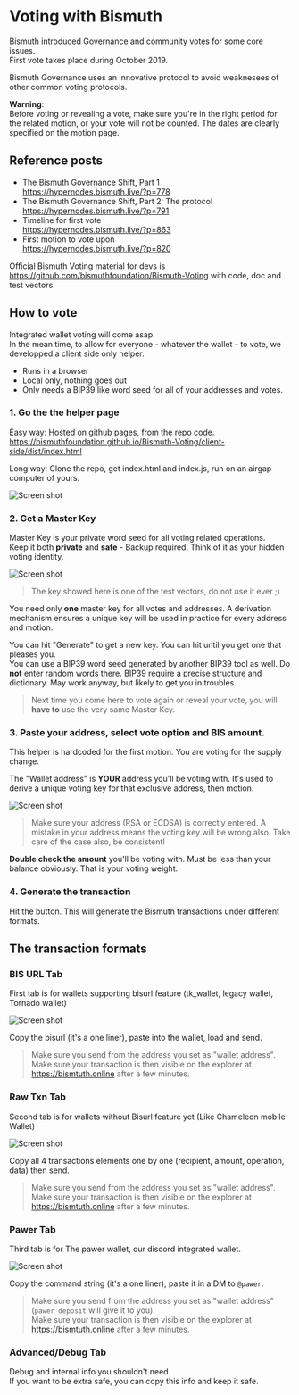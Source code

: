 # Voting with Bismuth

Bismuth introduced Governance and community votes for some core issues.  
First vote takes place during October 2019.

Bismuth Governance uses an innovative protocol to avoid weaknesees of other common voting protocols.

**Warning**:  
Before voting or revealing a vote, make sure you're in the right period for the related motion, or your vote will not be counted.
The dates are clearly specified on the motion page.

## Reference posts

- The Bismuth Governance Shift, Part 1  
https://hypernodes.bismuth.live/?p=778
- The Bismuth Governance Shift, Part 2: The protocol  
https://hypernodes.bismuth.live/?p=791
- Timeline for first vote  
https://hypernodes.bismuth.live/?p=863
- First motion to vote upon  
https://hypernodes.bismuth.live/?p=820

Official Bismuth Voting material for devs is https://github.com/bismuthfoundation/Bismuth-Voting with code, doc and test vectors.


## How to vote

Integrated wallet voting will come asap.  
In the mean time, to allow for everyone - whatever the wallet - to vote, we developped a client side only helper.  

- Runs in a browser
- Local only, nothing goes out
- Only needs a BIP39 like word seed for all of your addresses and votes.

### 1. Go the the helper page

Easy way: Hosted on github pages, from the repo code.  
https://bismuthfoundation.github.io/Bismuth-Voting/client-side/dist/index.html

Long way: Clone the repo, get index.html and index.js, run on an airgap computer of yours.

![Screen shot](https://github.com/bismuthfoundation/Bismuth-FAQ/raw/master/Voting/vote_init.png)

### 2. Get a Master Key

Master Key is your private word seed for all voting related operations.  
Keep it both **private** and **safe** - Backup required. Think of it as your hidden voting identity.

![Screen shot](https://github.com/bismuthfoundation/Bismuth-FAQ/raw/master/Voting/vote_masterkey.png)

> The key showed here is one of the test vectors, do not use it ever ;)

You need only **one** master key for all votes and addresses. A derivation mechanism ensures a unique key will be used in practice for every address and motion.

You can hit "Generate" to get a new key. You can hit until you get one that pleases you.  
You can use a BIP39 word seed generated by another BIP39 tool as well.
Do **not** enter random words there. BIP39 require a precise structure and dictionary. 
May work anyway, but likely to get you in troubles.  

> Next time you come here to vote again or reveal your vote, you will **have to** use the very same Master Key.

### 3. Paste your address, select vote option and BIS amount.

This helper is hardcoded for the first motion. You are voting for the supply change.

The "Wallet address" is **YOUR** address you'll be voting with. It's used to derive a unique voting key for that exclusive address, then motion.

![Screen shot](https://github.com/bismuthfoundation/Bismuth-FAQ/raw/master/Voting/vote_full.png)

> Make sure your address (RSA or ECDSA) is correctly entered. A mistake in your address means the voting key will be wrong also. 
> Take care of the case also, be consistent!

**Double check the amount** you'll be voting with. Must be less than your balance obviously. That is your voting weight.

### 4. Generate the transaction

Hit the button. This will generate the Bismuth transactions under different formats.

## The transaction formats

### BIS URL Tab

First tab is for wallets supporting bisurl feature (tk_wallet, legacy wallet, Tornado wallet)

![Screen shot](https://github.com/bismuthfoundation/Bismuth-FAQ/raw/master/Voting/vote_tab1.png)

Copy the bisurl (it's a one liner), paste into the wallet, load and send.  

> Make sure you send from the address you set as "wallet address".  
> Make sure your transaction is then visible on the explorer at https://bismtuth.online after a few minutes.

### Raw Txn Tab

Second tab is for wallets without Bisurl feature yet (Like Chameleon mobile Wallet)

![Screen shot](https://github.com/bismuthfoundation/Bismuth-FAQ/raw/master/Voting/vote_tab2.png)

Copy all 4 transactions elements one by one (recipient, amount, operation, data) then send.

> Make sure you send from the address you set as "wallet address".  
> Make sure your transaction is then visible on the explorer at https://bismtuth.online after a few minutes.

### Pawer Tab

Third tab is for The pawer wallet, our discord integrated wallet.

![Screen shot](https://github.com/bismuthfoundation/Bismuth-FAQ/raw/master/Voting/vote_tab3.png)

Copy the command string (it's a one liner), paste it in a DM to `@pawer`.

> Make sure you send from the address you set as "wallet address" (`pawer deposit` will give it to you).  
> Make sure your transaction is then visible on the explorer at https://bismtuth.online after a few minutes.

### Advanced/Debug Tab

Debug and internal info you shouldn't need.  
If you want to be extra safe, you can copy this info and keep it safe.





